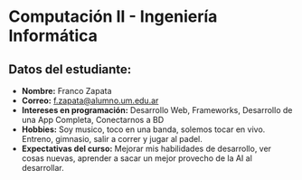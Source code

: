 # Computación II - Ingeniería Informática

## Datos del estudiante:
- **Nombre:** Franco Zapata
- **Correo:** f.zapata@alumno.um.edu.ar
- **Intereses en programación:** Desarrollo Web, Frameworks, Desarrollo de una App Completa, Conectarnos a BD 
- **Hobbies:** Soy musico, toco en una banda, solemos tocar en vivo. Entreno, gimnasio, salir a correr y jugar al padel.
- **Expectativas del curso:** Mejorar mis habilidades de desarrollo, ver cosas nuevas, aprender a sacar un mejor provecho de la AI al desarrollar.


